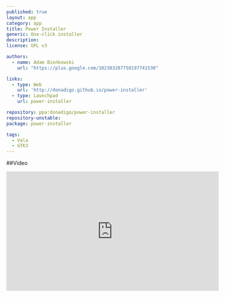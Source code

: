 ```yaml
---
published: true
layout: app
category: app
title: Power Installer
generic: One-click installer
description: 
license: GPL v3

authors: 
  - name: Adam Bieńkowski
    url: "https://plus.google.com/102383287758197741530"

links:
  - type: Web
    url: 'http://donadigo.github.io/power-installer'
  - type: Launchpad
    url: power-installer

repository: ppa:donadigo/power-installer
repository-unstable:
package: power-installer

tags:
  - Vala
  - GTK3
---
```


##Video
<iframe width="560" height="315" src="https://www.youtube.com/embed/xYkiJEJoFog" frameborder="0" allowfullscreen="allowfullscreen"></iframe>